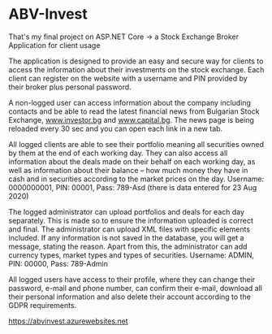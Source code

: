 # ABV-Invest
That's my final project on ASP.NET Core -> a Stock Exchange Broker Application for client usage

The application is designed to provide an easy and secure way for clients to access the information about their investments on the stock exchange. Each client can register on the website with a username and PIN provided by their broker plus personal password. 

A non-logged user can access information about the company including contacts and be able to read the latest financial news from Bulgarian Stock Exchange, www.investor.bg and www.capital.bg. The news page is being reloaded every 30 sec and you can open each link in a new tab.

All logged clients are able to see their portfolio meaning all securities owned by them at the end of each working day. They can also access all information about the deals made on their behalf on each working day, as well as information about their balance – how much money they have in cash and in securities according to the market prices on the day. Username: 0000000001, PIN: 00001, Pass: 789-Asd (there is data entered for 23 Aug 2020)

The logged administrator can upload portfolios and deals for each day separately. This is made so to ensure the information uploaded is correct and final. The administrator can upload XML files with specific elements included. If any information is not saved in the database, you will get a message, stating the reason. Apart from this, the administrator can add currency types, market types and types of securities. Username: ADMIN, PIN: 00000, Pass: 789-Admin

All logged users have access to their profile, where they can change their password, e-mail and phone number, can confirm their e-mail, download all their personal information and also delete their account according to the GDPR requirements.

https://abvinvest.azurewebsites.net
